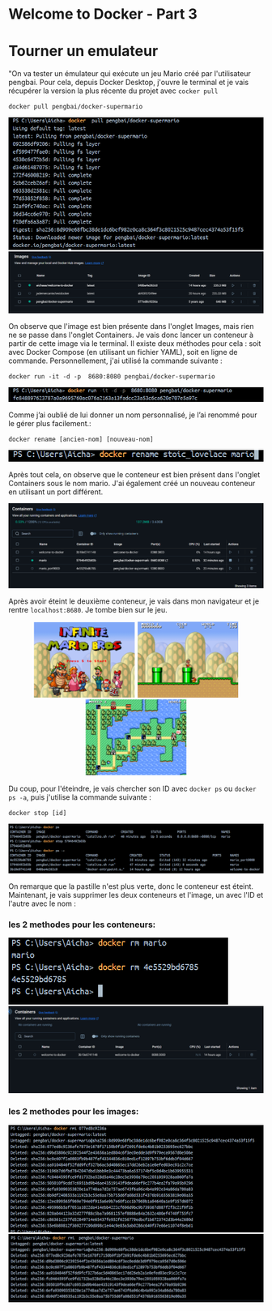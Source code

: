 # Welcome to Docker - Part 3

# Tourner un emulateur 

"On va tester un émulateur qui exécute un jeu Mario créé par l'utilisateur pengbai. Pour cela, depuis Docker Desktop, j'ouvre le terminal et je vais récupérer la version la plus récente du projet avec `cocker pull`

``` 
docker pull pengbai/docker-supermario
```
  ![Resultat](image/31.png)
  ![Resultat](image/32.png)
 
On observe que l'image est bien présente dans l'onglet Images, mais rien ne se passe dans l'onglet Containers. Je vais donc lancer un conteneur à partir de cette image via le terminal.
Il existe deux méthodes pour cela : soit avec Docker Compose (en utilisant un fichier YAML), soit en ligne de commande. Personnellement, j'ai utilisé la commande suivante :

```
docker run -it -d -p  8680:8080 pengbai/docker-supermario
```
![Resultat](image/33.png)

Comme j’ai oublié de lui donner un nom personnalisé, je l’ai renommé pour le gérer plus facilement.:
```
docker rename [ancien-nom] [nouveau-nom]
```
![Resultat](image/34.png)

Après tout cela, on observe que le conteneur est bien présent dans l'onglet Containers sous le nom mario. J'ai également créé un nouveau conteneur en utilisant un port différent.

![Resultat](image/35.png)


Après avoir éteint le deuxième conteneur, je vais dans mon navigateur et je rentre `localhost:8680`. Je tombe bien sur le jeu.

<p align="center">
  <img src="image/36.png" width="200"/>
  <img src="image/37.png" width="200"/>
  <img src="image/38.png" width="200"/>
</p>

Du coup, pour l'éteindre, je vais chercher son ID avec `docker ps` ou `docker ps -a`, puis j'utilise la commande suivante :
```
docker stop [id]
```
 ![resultat](image/39.png)

On remarque que la pastille n'est plus verte, donc le conteneur est éteint.
Maintenant, je vais supprimer les deux conteneurs et l'image, un avec l'ID et l'autre avec le nom :
  
  ### les 2 methodes pour les conteneurs:
  ![resultat](image/40.png)
  ![resultat](image/41.png)
  
  ### les 2 methodes pour les images:
  ![resultat](image/42.png)
  ![resultat](image/43.png)
